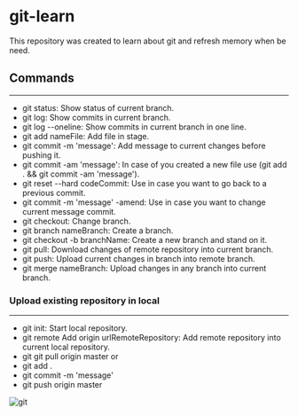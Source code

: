 # git-learn
This repository was created to learn about git and refresh memory when be need.

## Commands
--------------------------------------------------------------------------------------------------------------
- git status:  Show status of current branch.
- git log: Show commits in current branch.
- git log --oneline: Show commits in current branch in one line.
- git add nameFile: Add file in stage.
- git commit -m 'message': Add message to current changes before pushing it.
- git commit -am 'message': In case of you created a new file use (git add . && git commit -am 'message').
- git reset --hard codeCommit: Use in case you want to go back to a previous commit.
- git commit -m 'message' -amend: Use in case you want to change current message commit.
- git checkout: Change branch.
- git branch nameBranch: Create a branch.
- git checkout -b branchName: Create a new branch and stand on it.
- git pull: Download changes of remote repository into current branch.
- git push: Upload current changes in branch into remote branch.
- git merge nameBranch: Upload changes in any branch into current branch.

### Upload existing repository in local
---------------------------------------------------------------------------------------------------------------
- git init: Start local repository. 
- git remote Add origin urlRemoteRepository: Add remote repository into current local repository.
- git git pull origin master or
- git add .
- git commit -m 'message'
- git push origin master

![git](https://img.devrant.com/devrant/rant/r_1840117_3JUPn.jpg)
